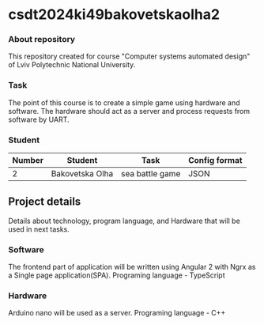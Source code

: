 # csdt2024ki49bakovetskaolha2

### About repository
This repository created for course "Computer systems automated design" of Lviv Polytechnic National University.

### Task
The point of this course is to create a simple game using hardware and software. The hardware should act as a server and process requests from software by UART.

### Student
| Number | Student | Task | Config format|
| ------ | ------- | ---- | ------------ |
| 2 | Bakovetska Olha | sea battle game | JSON |

## Project details
Details about technology, program language, and Hardware that will be
used in next tasks.

### Software
The frontend part of application will be written using Angular 2 with Ngrx as a Single page application(SPA). Programing language - TypeScript

### Hardware
Arduino nano will be used as a server. Programing language - C++

